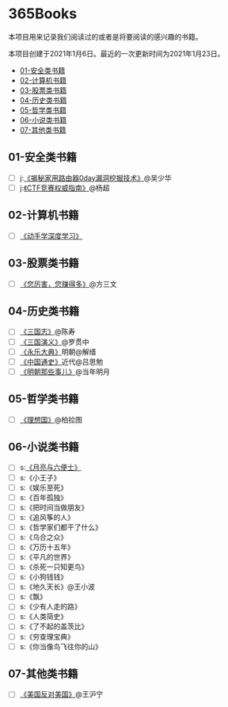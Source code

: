# 365Books

本项目用来记录我们阅读过的或者是将要阅读的感兴趣的书籍。

本项目创建于2021年1月6日。最近的一次更新时间为2021年1月23日。

- [01-安全类书籍]()
- [02-计算机书籍]()
- [03-股票类书籍]()
- [04-历史类书籍]()
- [05-哲学类书籍]()
- [06-小说类书籍]()
- [07-其他类书籍]()

## 01-安全类书籍

- [ ] j:[《揭秘家用路由器0day漏洞挖掘技术》](https://item.jd.com/11734639.html)@吴少华
- [ ] j:[《CTF竞赛权威指南》](https://item.jd.com/13041828.html)@杨超

## 02-计算机书籍

- [ ] [《动手学深度学习》](https://github.com/d2l-ai/d2l-zh)

## 03-股票类书籍

- [ ] [《您厉害，您赚得多》](https://item.jd.com/12192349.html)@方三文

## 04-历史类书籍

- [ ] [《三国志》](https://item.jd.com/11791579.html)@陈寿
- [ ] [《三国演义》](https://item.jd.com/12656706.html)@罗贯中
- [ ] [《永乐大典》]()明朝@解缙
- [ ] [《中国通史》](https://item.jd.com/11888146.html)近代@吕思勉
- [ ] [《明朝那些事儿》](https://item.jd.com/12214768.html)@当年明月

## 05-哲学类书籍

- [ ] [《理想国》](https://item.jd.com/12897386.html)@柏拉图

## 06-小说类书籍

- [ ] s:[《月亮与六便士》]()
- [ ] s:《小王子》
- [ ] s:《娱乐至死》
- [ ] s:《百年孤独》
- [ ] s:《把时间当做朋友》
- [ ] s:《追风筝的人》
- [ ] s:《哲学家们都干了什么》
- [ ] s:《乌合之众》
- [ ] s:《万历十五年》
- [ ] s:《平凡的世界》
- [ ] s:《杀死一只知更鸟》
- [ ] s:《小狗钱钱》
- [ ] s:《地久天长》@王小波
- [ ] s:《飘》
- [ ] s:《少有人走的路》
- [ ] s:《人类简史》
- [ ] s:《了不起的盖茨比》
- [ ] s:《穷查理宝典》
- [ ] s:《你当像鸟飞往你的山》

## 07-其他类书籍

- [ ] [《美国反对美国》](https://github.com/zealotCE/AmericaOpposeAmerica)@王沪宁
